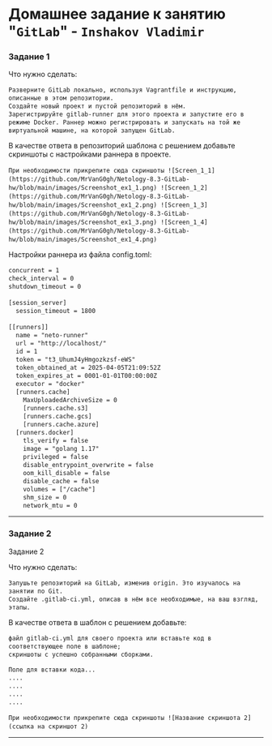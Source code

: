 # Домашнее задание к занятию "`GitLab`" - `Inshakov Vladimir`

### Задание 1

Что нужно сделать:

    Разверните GitLab локально, используя Vagrantfile и инструкцию, описанные в этом репозитории.
    Создайте новый проект и пустой репозиторий в нём.
    Зарегистрируйте gitlab-runner для этого проекта и запустите его в режиме Docker. Раннер можно регистрировать и запускать на той же виртуальной машине, на которой запущен GitLab.

В качестве ответа в репозиторий шаблона с решением добавьте скриншоты с настройками раннера в проекте.


`При необходимости прикрепитe сюда скриншоты
![Screen_1_1](https://github.com/MrVanG0gh/Netology-8.3-GitLab-hw/blob/main/images/Screenshot_ex1_1.png)
![Screen_1_2](https://github.com/MrVanG0gh/Netology-8.3-GitLab-hw/blob/main/images/Screenshot_ex1_2.png)
![Screen_1_3](https://github.com/MrVanG0gh/Netology-8.3-GitLab-hw/blob/main/images/Screenshot_ex1_3.png)
![Screen_1_4](https://github.com/MrVanG0gh/Netology-8.3-GitLab-hw/blob/main/images/Screenshot_ex1_4.png)
`

Настройки раннера из файла config.toml:
```
concurrent = 1
check_interval = 0
shutdown_timeout = 0

[session_server]
  session_timeout = 1800

[[runners]]
  name = "neto-runner"
  url = "http://localhost/"
  id = 1
  token = "t3_UhumJ4yHmgozkzsf-eWS"
  token_obtained_at = 2025-04-05T21:09:52Z
  token_expires_at = 0001-01-01T00:00:00Z
  executor = "docker"
  [runners.cache]
    MaxUploadedArchiveSize = 0
    [runners.cache.s3]
    [runners.cache.gcs]
    [runners.cache.azure]
  [runners.docker]
    tls_verify = false
    image = "golang 1.17"
    privileged = false
    disable_entrypoint_overwrite = false
    oom_kill_disable = false
    disable_cache = false
    volumes = ["/cache"]
    shm_size = 0
    network_mtu = 0
```

---

### Задание 2

Задание 2

Что нужно сделать:

    Запушьте репозиторий на GitLab, изменив origin. Это изучалось на занятии по Git.
    Создайте .gitlab-ci.yml, описав в нём все необходимые, на ваш взгляд, этапы.

В качестве ответа в шаблон с решением добавьте:

    файл gitlab-ci.yml для своего проекта или вставьте код в соответствующее поле в шаблоне;
    скриншоты с успешно собранными сборками.


```
Поле для вставки кода...
....
....
....
....
```

`При необходимости прикрепитe сюда скриншоты
![Название скриншота 2](ссылка на скриншот 2)`


---
